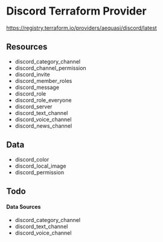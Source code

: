# Discord Terraform Provider

https://registry.terraform.io/providers/aequasi/discord/latest

## Resources

* discord_category_channel
* discord_channel_permission
* discord_invite
* discord_member_roles
* discord_message
* discord_role
* discord_role_everyone
* discord_server
* discord_text_channel
* discord_voice_channel
* discord_news_channel

## Data

* discord_color
* discord_local_image
* discord_permission

## Todo

#### Data Sources

* discord_category_channel
* discord_text_channel
* discord_voice_channel
